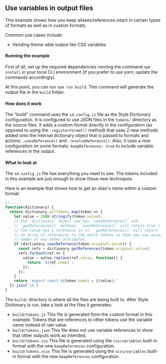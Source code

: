 ## Use variables in output files

This example shows how you keep aliases/references intact in certain types of formats as well as in custom formats.

Common use cases include:

- Vending theme-able output like CSS variables

#### Running the example

First of all, set up the required dependencies running the command `npm install` in your local CLI environment (if you prefer to use *yarn*, update the commands accordingly).

At this point, you can run `npm run build`. This command will generate the output file in the `build` folder.

#### How does it work

The "build" command uses the `sd.config.js` file as the Style Dictionary configuration. It is configured to use JSON files in the `tokens/` directory as the source files. It adds a custom format directly in the configuration (as opposed to using the `.registerFormat()` method) that uses 2 new methods added onto the internal dictionary object that is passed to formats and actions: `.usesReference()` and `.resolveReference()`. Also, it uses a new configuration on some formats: `keepReferences: true` to include variable references in the output.


#### What to look at

The `sd.config.js` file has everything you need to see. The tokens included in this example are just enough to show these new techniques.

Here is an example that shows how to get an alias's name within a custom format:
```javascript
//...
function(dictionary) {
  return dictionary.allTokens.map(token => {
    let value = JSON.stringify(token.value);
    // the `dictionary` object now has `usesReference()` and
    // `getReferences()` methods. `usesReference()` will return true if
    // the value has a reference in it. `getReferences()` will return 
    // an array of references to the whole tokens so that you can access their
    // names or any other attributes.
    if (dictionary.usesReference(token.original.value)) {
      const refs = dictionary.getReferences(token.original.value);
      refs.forEach(ref => {
        value = value.replace(ref.value, function() {
          return `${ref.name}`;
        });
      });
    }
    return `export const ${token.name} = ${value};`
  }).join(`\n`)
}
```

The `build/` directory is where all the files are being built to. After Style Dictionary is run, take a look at the files it generates:

* `build/tokens.js` This file is generated from the custom format in this example. Tokens that are references to other tokens use the variable name instead of raw value.
* `build/tokens.json` This file does not use variable references to show that other outputs work as intended.
* `build/tokens.css` This file is generated using the `css/variables` built-in format with the new `keepReferences` configuration.
* `build/tokens.scss` This file is generated using the `scss/variables` built-in format with the new `keepReferences` configuration.
